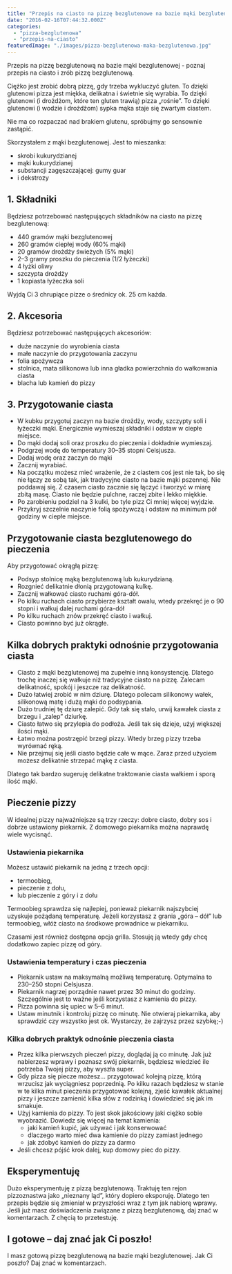 ```yaml
---
title: "Przepis na ciasto na pizzę bezglutenowe na bazie mąki bezglutenowej"
date: "2016-02-16T07:44:32.000Z"
categories: 
  - "pizza-bezglutenowa"
  - "przepis-na-ciasto"
featuredImage: "./images/pizza-bezglutenowa-maka-bezglutenowa.jpg"
---
```


Przepis na pizzę bezglutenową na bazie mąki bezglutenowej - poznaj przepis na ciasto i zrób pizzę bezglutenową.

Ciężko jest zrobić dobrą pizzę, gdy trzeba wykluczyć gluten. To dzięki glutenowi pizza jest miękka, delikatna i świetnie się wyrabia. To dzięki glutenowi (i drożdżom, które ten gluten trawią) pizza „rośnie”. To dzięki glutenowi (i wodzie i drożdżom) sypka mąka staje się zwartym ciastem.

Nie ma co rozpaczać nad brakiem glutenu, spróbujmy go sensownie zastąpić.

Skorzystałem z mąki bezglutenowej. Jest to mieszanka:

- skrobi kukurydzianej
- mąki kukurydzianej
- substancji zagęszczającej: gumy guar
- i dekstrozy

## 1\. Składniki

Będziesz potrzebować następujących składników na ciasto na pizzę bezglutenową:

- 440 gramów mąki bezglutenowej
- 260 gramów ciepłej wody (60% mąki)
- 20 gramów drożdży świeżych (5% mąki)
- 2–3 gramy proszku do pieczenia (1/2 łyżeczki)
- 4 łyżki oliwy
- szczypta drożdży
- 1 kopiasta łyżeczka soli

Wyjdą Ci 3 chrupiące pizze o średnicy ok. 25 cm każda.

## 2\. Akcesoria

Będziesz potrzebować następujących akcesoriów:

- duże naczynie do wyrobienia ciasta
- małe naczynie do przygotowania zaczynu
- folia spożywcza
- stolnica, mata silikonowa lub inna gładka powierzchnia do wałkowania ciasta
- blacha lub kamień do pizzy

## 3\. Przygotowanie ciasta

- W kubku przygotuj zaczyn na bazie drożdży, wody, szczypty soli i łyżeczki mąki. Energicznie wymieszaj składniki i odstaw w ciepłe miejsce.
- Do mąki dodaj soli oraz proszku do pieczenia i dokładnie wymieszaj.
- Podgrzej wodę do temperatury 30–35 stopni Celsjusza.
- Dodaj wodę oraz zaczyn do mąki
- Zacznij wyrabiać.
- Na początku możesz mieć wrażenie, że z ciastem coś jest nie tak, bo się nie łączy ze sobą tak, jak tradycyjne ciasto na bazie mąki pszennej. Nie poddawaj się. Z czasem ciasto zacznie się łączyć i tworzyć w miarę zbitą masę. Ciasto nie będzie pulchne, raczej zbite i lekko miękkie.
- Po zarobieniu podziel na 3 kulki, bo tyle pizz Ci mniej więcej wyjdzie.
- Przykryj szczelnie naczynie folią spożywczą i odstaw na minimum pół godziny w ciepłe miejsce.

## Przygotowanie ciasta bezglutenowego do pieczenia

Aby przygotować okrągłą pizzę:

- Podsyp stolnicę mąką bezglutenową lub kukurydzianą.
- Rozgnieć delikatnie dłonią przygotowaną kulkę.
- Zacznij wałkować ciasto ruchami góra-dół.
- Po kilku ruchach ciasto przybierze kształt owalu, wtedy przekręć je o 90 stopni i wałkuj dalej ruchami góra-dół
- Po kilku ruchach znów przekręć ciasto i wałkuj.
- Ciasto powinno być już okrągłe.

## Kilka dobrych praktyki odnośnie przygotowania ciasta

- Ciasto z mąki bezglutenowej ma zupełnie inną konsystencję. Dlatego trochę inaczej się wałkuje niż tradycyjne ciasto na pizzę. Zalecam delikatność, spokój i jeszcze raz delikatność.
- Dużo łatwiej zrobić w nim dziurę. Dlatego polecam silikonowy wałek, silikonową matę i dużą mąki do podsypania.
- Dużo trudniej tę dziurę zalepić. Gdy tak się stało, urwij kawałek ciasta z brzegu i „zalep” dziurkę.
- Ciasto łatwo się przylepia do podłoża. Jeśli tak się dzieje, użyj większej ilości mąki.
- Łatwo można postrzępić brzegi pizzy. Wtedy brzeg pizzy trzeba wyrównać ręką.
- Nie przejmuj się jeśli ciasto będzie całe w mące. Zaraz przed użyciem możesz delikatnie strzepać mąkę z ciasta.

Dlatego tak bardzo sugeruję delikatne traktowanie ciasta wałkiem i sporą ilość mąki.

## Pieczenie pizzy

W idealnej pizzy najważniejsze są trzy rzeczy: dobre ciasto, dobry sos i dobrze ustawiony piekarnik. Z domowego piekarnika można naprawdę wiele wycisnąć.

### Ustawienia piekarnika

Możesz ustawić piekarnik na jedną z trzech opcji:

- termoobieg,
- pieczenie z dołu,
- lub pieczenie z góry i z dołu

Termoobieg sprawdza się najlepiej, ponieważ piekarnik najszybciej uzyskuje pożądaną temperaturę. Jeżeli korzystasz z grania „góra – dół” lub termoobieg, włóż ciasto na środkowe prowadnice w piekarniku.

Czasami jest również dostępna opcja grilla. Stosuję ją wtedy gdy chcę dodatkowo zapiec pizzę od góry.

### Ustawienia temperatury i czas pieczenia

- Piekarnik ustaw na maksymalną możliwą temperaturę. Optymalna to 230–250 stopni Celsjusza.
- Piekarnik nagrzej porządnie nawet przez 30 minut do godziny. Szczególnie jest to ważne jeśli korzystasz z kamienia do pizzy.
- Pizza powinna się upiec w 5–6 minut.
- Ustaw minutnik i kontroluj pizzę co minutę. Nie otwieraj piekarnika, aby sprawdzić czy wszystko jest ok. Wystarczy, że zajrzysz przez szybkę;-)

### Kilka dobrych praktyk odnośnie pieczenia ciasta

- Przez kilka pierwszych pieczeń pizzy, doglądaj ją co minutę. Jak już nabierzesz wprawy i poznasz swój piekarnik, będziesz wiedzieć ile potrzeba Twojej pizzy, aby wyszła super.
- Gdy pizza się piecze możesz… przygotować kolejną pizzę, którą wrzucisz jak wyciągniesz poprzednią. Po kilku razach będziesz w stanie w te kilka minut pieczenia przygotować kolejną, zjeść kawałek aktualnej pizzy i jeszcze zamienić kilka słów z rodzinką i dowiedzieć się jak im smakuje.
- Użyj kamienia do pizzy. To jest skok jakościowy jaki ciężko sobie wyobrazić. Dowiedz się więcej na temat kamienia:
    - jaki kamień kupić, jak używać i jak konserwować
    - dlaczego warto mieć dwa kamienie do pizzy zamiast jednego
    - jak zdobyć kamień do pizzy za darmo
- Jeśli chcesz pójść krok dalej, kup domowy piec do pizzy.

## Eksperymentuję

Dużo eksperymentuję z pizzą bezglutenową. Traktuję ten rejon pizzoznastwa jako „nieznany ląd”, który dopiero eksporuję. Dlatego ten przepis będzie się zmieniał w przyszłości wraz z tym jak nabiorę wprawy. Jeśli już masz doświadczenia związane z pizzą bezglutenową, daj znać w komentarzach. Z chęcią to przetestuję.

## I gotowe – daj znać jak Ci poszło!

I masz gotową pizzę bezglutenową na bazie mąki bezglutenowej. Jak Ci poszło? Daj znać w komentarzach.

